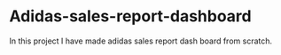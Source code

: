 # Adidas-sales-report-dashboard
In this project  I have made adidas sales report dash board from scratch.
